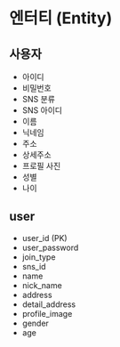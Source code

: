 # 엔터티 (Entity)
## 사용자
- 아이디 
- 비밀번호
- SNS 분류
- SNS 아이디
- 이름
- 닉네임
- 주소
- 상세주소
- 프로필 사진
- 성별
- 나이

## user
- user_id (PK)
- user_password
- join_type
- sns_id
- name
- nick_name
- address
- detail_address
- profile_image
- gender
- age
